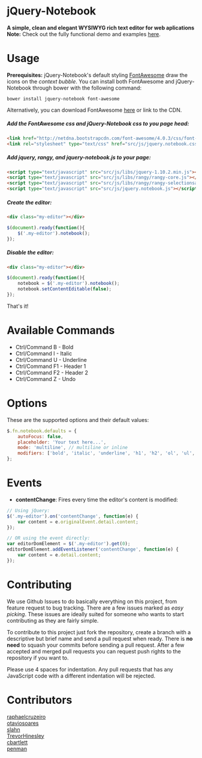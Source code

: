 # jQuery-Notebook
**A simple, clean and elegant WYSIWYG rich text editor for web aplications**  
**Note:** Check out the fully functional demo and examples [here](http://raphaelcruzeiro.github.io/jquery-notebook/).
# Usage

**Prerequisites:** jQuery-Notebook's default styling [FontAwesome](http://fontawesome.io/) draw the icons on the _context bubble_.
You can install both FontAwesome and jQuery-Notebook through bower with the following command:

`bower install jquery-notebook font-awesome`

Alternatively, you can download FontAwesome [here](http://fontawesome.io/assets/font-awesome-4.0.3.zip) or link to the CDN.

##### Add the FontAwesome css and jQuery-Notebook css to you page _head_:

```html
<link href="http://netdna.bootstrapcdn.com/font-awesome/4.0.3/css/font-awesome.css" rel="stylesheet">
<link rel="stylesheet" type="text/css" href="src/js/jquery.notebook.css">
```

##### Add jquery, rangy, and jquery-notebook.js to your page:

```html
<script type="text/javascript" src="src/js/libs/jquery-1.10.2.min.js"></script>
<script type="text/javascript" src="src/js/libs/rangy/rangy-core.js"></script>
<script type="text/javascript" src="src/js/libs/rangy/rangy-selectionsaverestore.js"></script>
<script type="text/javascript" src="src/js/jquery.notebook.js"></script>
```

##### Create the editor:

```html
<div class="my-editor"></div>
```

```js
$(document).ready(function(){
    $('.my-editor').notebook();
});
```

##### Disable the editor:

```html
<div class="my-editor"></div>
```

```js
$(document).ready(function(){
    notebook = $('.my-editor').notebook();
    notebook.setContentEditable(false);
});
```

That's it!

# Available Commands

- Ctrl/Command B - Bold
- Ctrl/Command I - Italic
- Ctrl/Command U - Underline
- Ctrl/Command F1 - Header 1
- Ctrl/Command F2 - Header 2
- Ctrl/Command Z - Undo

# Options

These are the supported options and their default values:

```js
$.fn.notebook.defaults = {
    autoFocus: false,
    placeholder: 'Your text here...',
    mode: 'multiline', // multiline or inline
    modifiers: ['bold', 'italic', 'underline', 'h1', 'h2', 'ol', 'ul', 'anchor']
};
```

# Events

- __contentChange__:
Fires every time the editor's content is modified:

```js
// Using jQuery:
$('.my-editor').on('contentChange', function(e) {
    var content = e.originalEvent.detail.content;
});

// OR using the event directly:
var editorDomElement = $('.my-editor').get(0);
editorDomElement.addEventListener('contentChange', function(e) {
    var content = e.detail.content;
});
```

# Contributing

We use Github Issues to do basically everything on this project, from feature
request to bug tracking. There are a few issues marked as _easy picking_.
These issues are ideally suited for someone who wants to start contributing as
they are fairly simple.

To contribute to this project just fork the repository,
create a branch with a descriptive but brief name and send a pull
request when ready. There is __no need__ to squash your commits
before sending a pull request. After a few accepted and merged pull requests you can
request push rights to the repository if you want to.

Please use 4 spaces for indentation. Any pull requests that has any JavaScript
code with a different indentation will be rejected.



# Contributors
[raphaelcruzeiro](https://github.com/raphaelcruzeiro/)  
[otaviosoares](https://github.com/otaviosoares/)  
[slahn](https://github.com/slahn)  
[TrevorHinesley](https://github.com/TrevorHinesley)  
[cbartlett](https://github.com/cbartlett)  
[penman](https://github.com/penman)  
